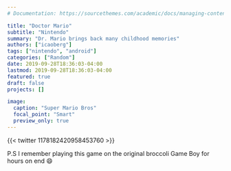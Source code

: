 ```yaml
---
# Documentation: https://sourcethemes.com/academic/docs/managing-content/

title: "Doctor Mario"
subtitle: "Nintendo"
summary: "Dr. Mario brings back many childhood memories"
authors: ["icaoberg"]
tags: ["nintendo", "android"]
categories: ["Random"]
date: 2019-09-28T18:36:03-04:00
lastmod: 2019-09-28T18:36:03-04:00
featured: true
draft: false
projects: []

image:
  caption: "Super Mario Bros"
  focal_point: "Smart"
  preview_only: true
---
```


{{< twitter 1178182420958453760 >}}

P.S I remember playing this game on the original broccoli Game Boy for hours on end :smile:
